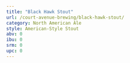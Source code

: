```yaml
---
title: "Black Hawk Stout"
url: /court-avenue-brewing/black-hawk-stout/
category: North American Ale
style: American-Style Stout
abv: 0
ibu: 0
srm: 0
upc: 0
---
```



